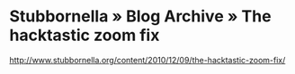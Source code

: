 <!--
id: 2153679574
link: http://kevinisom.info/post/2153679574/stubbornella-blog-archive-the-hacktastic-zoom-fix
slug: stubbornella-blog-archive-the-hacktastic-zoom-fix
date: Fri Dec 10 2010 00:56:56 GMT+1300 (NZDT)
raw: {"blog_name":"kevinisom","id":2153679574,"post_url":"http://kevinisom.info/post/2153679574/stubbornella-blog-archive-the-hacktastic-zoom-fix","slug":"stubbornella-blog-archive-the-hacktastic-zoom-fix","type":"link","date":"2010-12-09 11:56:56 GMT","timestamp":1291895816,"state":"published","format":"html","reblog_key":"4Ztscvba","tags":[],"short_url":"http://tmblr.co/Zw68Yy20NehM","highlighted":[],"feed_item":"http://www.stubbornella.org/content/2010/12/09/the-hacktastic-zoom-fix/","from_feed_id":650234,"note_count":0,"title":"Stubbornella » Blog Archive » The hacktastic zoom fix","url":"http://www.stubbornella.org/content/2010/12/09/the-hacktastic-zoom-fix/","description":""}
publish: 2010-12-010
tags: 
title: Stubbornella » Blog Archive » The hacktastic zoom fix
-->


Stubbornella » Blog Archive » The hacktastic zoom fix
=====================================================

<http://www.stubbornella.org/content/2010/12/09/the-hacktastic-zoom-fix/>

